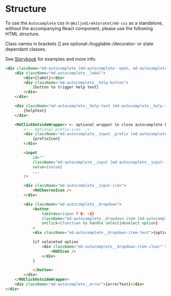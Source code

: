 # Structure

To use the `Autocomplete` css in `@miljodirektoratet/md-css` as a standalone, without the accompanying React component, please use the following HTML structure.

Class names in brackets [] are optional-/togglable-/decorator- or state dependant classes.

See [Storybook](https://miljodir.github.io/md-components) for examples and more info.

```html
<div className="md-autocomplete [md-autocomplete--open, md-autocomplete--disabled, md-autocomplete--medium, md-autocomplete--small, md-autocomplete--error]">
    <div className="md-autocomplete__label">
        <div>{label}</div>
        <div className="md-autocomplete__help-button">
            {button to trigger help text}
        </div>
    </div>

    <div className="md-autocomplete__help-text [md-autocomplete__help-text--open]">
        {helpText}
    </div>

    <MdClickOutsideWrapper> <- optional wrapper to close autocomplete box when clicking outside
        <!-- Optional prefix-icon -->
        <div className="md-autocomplete__input__prefix [md-autocomplete__input__prefix--disabled]">
            {prefixIcon}
        </div>

        <input
            id=""
            className="md-autocomplete__input [md-autocomplete__input--open, md-autocomplete__input--error, md-autocomplete__input--has-prefix]"
            value={value}
            ...
        />

        <div className="md-autocomplete__input-icon">
            <MdChevronIcon />
        </div>

        <div className="md-autocomplete__dropdown">
            <button
                tabIndex={open ? 0: -1}
                className="md-autocomplete__dropdown-item [md-autocomplete__dropdown-item--selected]"
                onClick={function to handle select|deselect option}
            >
            <div className="md-autocomplete__dropdown-item-text">{option.text}</div>

            {if seleceted option
                <div className="md-autocomplete__dropdown-item-clear" title="Klikk for å fjerne valg">
                    <MdXIcon />
                </div>
            }

            </button>
        </div>
    </MdClickOutsideWrapper>
    <div className="md-autocomplete__error">{errorText}</div>
</div>
```
